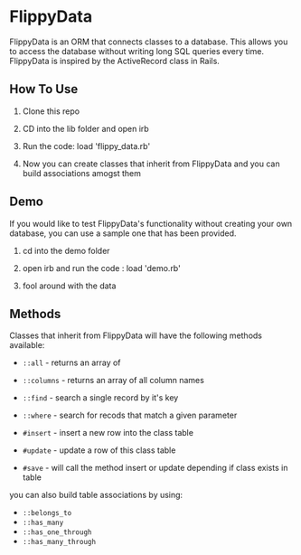 FlippyData
==========

FlippyData is an ORM that connects classes to a database.  This allows you to access the database without writing long SQL queries every time.  FlippyData is inspired by the ActiveRecord class in Rails.

How To Use
----------

1. Clone this repo

2. CD into the lib folder and open irb

3. Run the code: load 'flippy_data.rb'

4. Now you can create classes that inherit from FlippyData and you can build associations amogst them


Demo
----
If you would like to test FlippyData's functionality without creating your own database, you can use a sample one that has been provided.

1. cd into the demo folder

2. open irb and run the code : load 'demo.rb'

3. fool around with the data

Methods
-------

Classes that inherit from FlippyData will have the following methods available:

* `::all` - returns an array of
* `::columns` - returns an array of all column names
* `::find` - search a single record by it's key
* `::where` - search for recods that match a given parameter

* `#insert` - insert a new row into the class table
* `#update` - update a row of this class table
* `#save` - will call the method insert or update depending if class exists in table

you can also build table associations by using:
* `::belongs_to`
* `::has_many`
* `::has_one_through`
* `::has_many_through`
